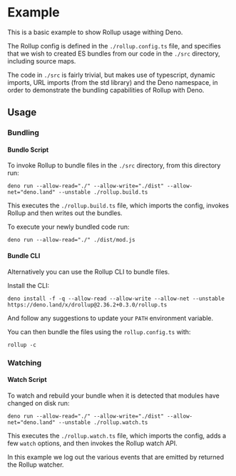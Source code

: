 # Example

This is a basic example to show Rollup usage withing Deno.

The Rollup config is defined in the `./rollup.config.ts` file, and specifies that we wish to created ES bundles from our code in the `./src` directory, including source maps.

The code in `./src` is fairly trivial, but makes use of typescript, dynamic imports, URL imports (from the std library) and the Deno namespace, in order to demonstrate the bundling capabilities of Rollup with Deno.

## Usage

### Bundling

#### Bundlo Script

To invoke Rollup to bundle files in the `./src` directory, from this directory run:

```console
deno run --allow-read="./" --allow-write="./dist" --allow-net="deno.land" --unstable ./rollup.build.ts
```

This executes the `./rollup.build.ts` file, which imports the config, invokes Rollup and then writes out the bundles.

To execute your newly bundled code run:

```console
deno run --allow-read="./" ./dist/mod.js
```

#### Bundle CLI

Alternatively you can use the Rollup CLI to bundle files.

Install the CLI:

```console
deno install -f -q --allow-read --allow-write --allow-net --unstable https://deno.land/x/drollup@2.36.2+0.3.0/rollup.ts
```

And follow any suggestions to update your `PATH` environment variable.

You can then bundle the files using the `rollup.config.ts` with:

```console
rollup -c
```

### Watching

#### Watch Script

To watch and rebuild your bundle when it is detected that modules have changed on disk run:

```console
deno run --allow-read="./" --allow-write="./dist" --allow-net="deno.land" --unstable ./rollup.watch.ts
```

This executes the `./rollup.watch.ts` file, which imports the config, adds a few `watch` options, and then invokes the Rollup watch API.

In this example we log out the various events that are emitted by returned the Rollup watcher.

